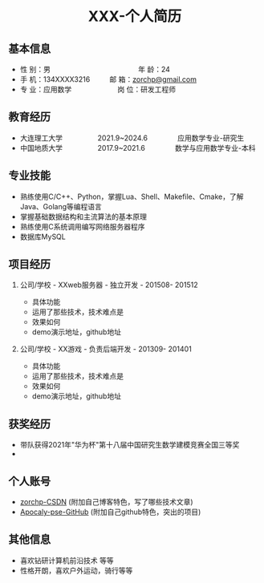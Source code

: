  <center>
     <h1>XXX-个人简历</h1>
 </center>

## 基本信息

* 性 别：男&emsp;&emsp;&emsp;&emsp;&emsp;&emsp;&emsp;&emsp;&emsp;&emsp;&emsp;&emsp;&ensp;年 龄：24
* 手 机：134XXXX3216 &emsp;&emsp;&ensp;邮 箱：zorchp@gmail.com
* 专 业：应用数学 &emsp;&emsp;&emsp;&emsp;&emsp; &emsp;岗 位：研发工程师

## 教育经历

* 大连理工大学&emsp;&emsp;&emsp;&emsp;&emsp;2021.9~2024.6&emsp;&emsp;&emsp;&emsp; 应用数学专业-研究生         
* 中国地质大学&emsp;&emsp;&emsp;&emsp;&emsp;2017.9~2021.6&emsp;&emsp;&emsp;&emsp; 数学与应用数学专业-本科  

## 专业技能

* 熟练使用C/C++、Python，掌握Lua、Shell、Makefile、Cmake，了解Java、Golang等编程语言
* 掌握基础数据结构和主流算法的基本原理
* 熟练使用C系统调用编写网络服务器程序
* 数据库MySQL

## 项目经历

1. 公司/学校 - XXweb服务器 - 独立开发 - 201508- 201512 
    * 具体功能 
    * 运用了那些技术，技术难点是
    * 效果如何
    * demo演示地址，github地址 

2. 公司/学校 - XX游戏 - 负责后端开发 - 201309- 201401 
    * 具体功能 
    * 运用了那些技术，技术难点是
    * 效果如何
    * demo演示地址，github地址 

## 获奖经历
* 带队获得2021年"华为杯"第十八届中国研究生数学建模竞赛全国三等奖
* 

## 个人账号 
* [zorchp-CSDN](https://zorchp.blog.csdn.net/) (附加自己博客特色，写了哪些技术文章)
* [Apocaly-pse-GitHub](https://github.com/APocaly-pse/) (附加自己github特色，突出的项目)

## 其他信息 
* 喜欢钻研计算机前沿技术 等等
* 性格开朗，喜欢户外运动，骑行等等 

